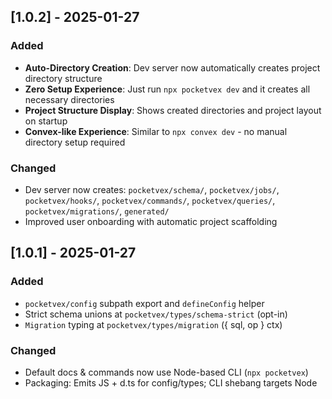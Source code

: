 ## [1.0.2] - 2025-01-27

### Added

- **Auto-Directory Creation**: Dev server now automatically creates project directory structure
- **Zero Setup Experience**: Just run `npx pocketvex dev` and it creates all necessary directories
- **Project Structure Display**: Shows created directories and project layout on startup
- **Convex-like Experience**: Similar to `npx convex dev` - no manual directory setup required

### Changed

- Dev server now creates: `pocketvex/schema/`, `pocketvex/jobs/`, `pocketvex/hooks/`, `pocketvex/commands/`, `pocketvex/queries/`, `pocketvex/migrations/`, `generated/`
- Improved user onboarding with automatic project scaffolding

## [1.0.1] - 2025-01-27

### Added

- `pocketvex/config` subpath export and `defineConfig` helper
- Strict schema unions at `pocketvex/types/schema-strict` (opt-in)
- `Migration` typing at `pocketvex/types/migration` ({ sql, op } ctx)

### Changed

- Default docs & commands now use Node-based CLI (`npx pocketvex`)
- Packaging: Emits JS + d.ts for config/types; CLI shebang targets Node
